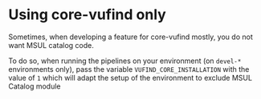 # Using core-vufind only

Sometimes, when developing a feature for core-vufind mostly, you do not want MSUL catalog code.

To do so, when running the pipelines on your environment (on `devel-*` environments only), pass the variable 
`VUFIND_CORE_INSTALLATION` with the value of `1` which will adapt the setup of the environment to exclude MSUL Catalog 
module
